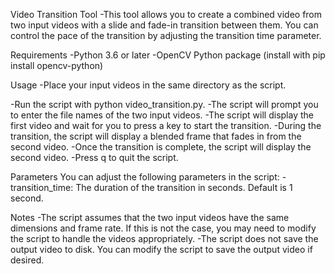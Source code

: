 Video Transition Tool
-This tool allows you to create a combined video from two input videos with a slide and fade-in transition between them. You can control the pace of the transition by adjusting the transition time parameter.

Requirements
-Python 3.6 or later
-OpenCV Python package (install with pip install opencv-python)

Usage
-Place your input videos in the same directory as the script.

-Run the script with python video_transition.py.
-The script will prompt you to enter the file names of the two input videos.
-The script will display the first video and wait for you to press a key to start the transition.
-During the transition, the script will display a blended frame that fades in from the second video.
-Once the transition is complete, the script will display the second video.
-Press q to quit the script.

Parameters
You can adjust the following parameters in the script:
-transition_time: The duration of the transition in seconds. Default is 1 second.

Notes
-The script assumes that the two input videos have the same dimensions and frame rate. If this is not the case, you may need to modify the script to handle the videos appropriately.
-The script does not save the output video to disk. You can modify the script to save the output video if desired.
